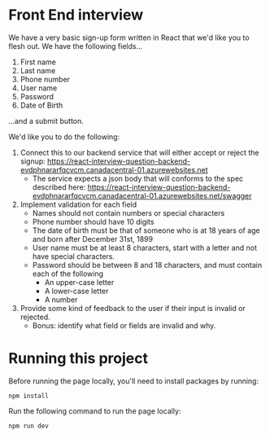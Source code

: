 # Front End interview

We have a very basic sign-up form written in React that we'd like you to flesh out.  We have the following fields…
1. First name
2. Last name
3. Phone number
4. User name
5. Password
6. Date of Birth

...and a submit button.

We'd like you to do the following:
1. Connect this to our backend service that will either accept or reject the signup: https://react-interview-question-backend-evdphnararfqcvcm.canadacentral-01.azurewebsites.net
    - The service expects a json body that will conforms to the spec described here: https://react-interview-question-backend-evdphnararfqcvcm.canadacentral-01.azurewebsites.net/swagger
2. Implement validation for each field
    - Names should not contain numbers or special characters
    - Phone number should have 10 digits
    - The date of birth must be that of someone who is at 18 years of age and born after December 31st, 1899
    - User name must be at least 8 characters, start with a letter and not have special characters.
    - Password should be between 8 and 18 characters, and must contain each of the following
        - An upper-case letter
        - A lower-case letter
        - A number
3. Provide some kind of feedback to the user if their input is invalid or rejected.
   - Bonus: identify what field or fields are invalid and why.

# Running this project
Before running the page locally, you'll need to install packages by running:
```
npm install
```

Run the following command to run the page locally:
```
npm run dev
```